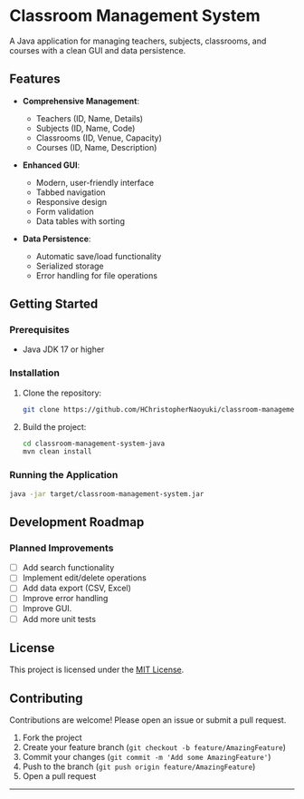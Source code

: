 # Classroom Management System

A Java application for managing teachers, subjects, classrooms, and courses with a clean GUI and data persistence.

## Features

- **Comprehensive Management**:
  - Teachers (ID, Name, Details)
  - Subjects (ID, Name, Code)
  - Classrooms (ID, Venue, Capacity)
  - Courses (ID, Name, Description)

- **Enhanced GUI**:
  - Modern, user-friendly interface
  - Tabbed navigation
  - Responsive design
  - Form validation
  - Data tables with sorting

- **Data Persistence**:
  - Automatic save/load functionality
  - Serialized storage
  - Error handling for file operations

## Getting Started

### Prerequisites
- Java JDK 17 or higher

### Installation
1. Clone the repository:
   ```bash
   git clone https://github.com/HChristopherNaoyuki/classroom-management-system-java.git
   ```
2. Build the project:
   ```bash
   cd classroom-management-system-java
   mvn clean install
   ```

### Running the Application
```bash
java -jar target/classroom-management-system.jar
```

## Development Roadmap

### Planned Improvements
- [ ] Add search functionality
- [ ] Implement edit/delete operations
- [ ] Add data export (CSV, Excel)
- [ ] Improve error handling
- [ ] Improve GUI.
- [ ] Add more unit tests

## License

This project is licensed under the [MIT License](LICENSE).

## Contributing

Contributions are welcome! Please open an issue or submit a pull request.

1. Fork the project
2. Create your feature branch (`git checkout -b feature/AmazingFeature`)
3. Commit your changes (`git commit -m 'Add some AmazingFeature'`)
4. Push to the branch (`git push origin feature/AmazingFeature`)
5. Open a pull request

---
